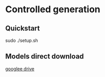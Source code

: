 # Controlled generation
## Quickstart
sudo ./setup.sh
## Models direct download
[googlee drive](https://drive.google.com/drive/folders/1SHek0J5O11o-lhC2KMwZG62JxpIhM0Rb?usp=sharing)
